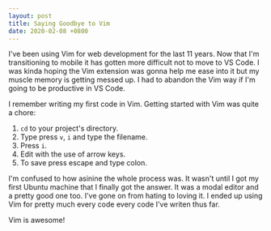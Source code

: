```yaml
---
layout: post
title: Saying Goodbye to Vim
date: 2020-02-08 +0800
---
```


I've been using Vim for web development for the last 11 years. Now that I'm 
transitioning to mobile it has gotten more difficult not to move to VS Code.
I was kinda hoping the Vim extension was gonna help me ease into it but my
muscle memory is getting messed up. I had to abandon the Vim way if I'm going to
be productive in VS Code.

I remember writing my first code in Vim. Getting started with Vim was quite a
chore:

1. `cd` to your project's directory.
2. Type press `v`, `i`  and type the filename.
3. Press `i`. 
4. Edit with the use of arrow keys.
5. To save press escape and type colon.

I'm confused to how asinine the whole process was. It wasn't until I got my
first Ubuntu machine that I finally got the answer. It was a modal editor and
a pretty good one too. I've gone on from hating to loving it. I ended up using
Vim for pretty much every code every code I've writen thus far.

Vim is awesome!

